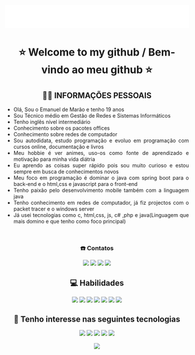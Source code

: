 ### 

<h1 align="center">
  <img src="https://raw.githubusercontent.com/martonlederer/martonlederer/master/name.svg" alt="Emanuel De Marão" />
</h1>


<h1 align=center>⭐ Welcome to my github / Bem-vindo ao meu github ⭐</h1>
<div align="justify">
<h2 align="center">🧑🏽 INFORMAÇÕES PESSOAIS</h2>

-  Olá, Sou o Emanuel de Marão e tenho 19 anos
-  Sou Técnico médio em Gestão de Redes e Sistemas Informáticos
-  Tenho inglês nível intermediário 
-  Conhecimento sobre os pacotes offices
-  Conhecimento sobre redes de computador
-  Sou autodidata, estudo programação e evoluo em programação com cursos online, documentação e livros
-  Meu hobbie é ver animes, uso-os como fonte de aprendizado e motivação para minha vida diátria
-  Eu aprendo as coisas super rápido pois sou muito curioso e estou sempre em busca de conhecimentos novos
-  Meu foco em programação é dominar o java com spring boot para o back-end e o html,css e javascript para o front-end
-  Tenho paixão pelo desenvolvimento mobile também com a linguagem java
-  Tenho conhecimento em redes de computador, já fiz projectos com o packet tracer e o windows server
-  Já usei tecnologias como c, html,css, js, c# ,php e java(Linguagem que mais domino e que tenho como foco principal)
</div><br>


<div align="center">
<h3> ☎️ Contatos </h3>
<div style="display: inline_block">
<a href="https://mail.google.com/mail/u/0/#inbox?compose=CllgCJNrcmhcnjzCPDCbxXmtkDlWpFgcKKMPHktkGdltmNQvzLqFwwJDqCPpQHKbTKvQkgNwrbq" target="_blank" alt="emanueldemarao@gmail.com" title="emanueldemarao@gmail.com"><img src="https://img.shields.io/badge/Gmail-D14836?style=for-the-badge&logo=gmail&logoColor=white" target="_blank"></a>
<a href="https://www.instagram.com/emanueldemarao1/" target="_blank" alt="@emanueldemarao1" title="@emanueldemarao1"><img src="https://img.shields.io/badge/Instagram-E4405F?style=for-the-badge&logo=instagram&logoColor=white"></a>
 <a href="https://www.discordapp.com/users/emanueldemarao19#8931" target="_blank" alt="https://www.discordapp.com/users/emanueldemarao19#8931"><img src="https://img.shields.io/badge/Discord-7289DA?style=for-the-badge&logo=discord&logoColor=white"></a>
<a href="https://www.linkedin.com/in/https://www.linkedin.com/in/emanuel-de-mar%C3%A3o-028a68198/" alt="https://www.linkedin.com/in/emanuel-de-mar%C3%A3o-028a68198"><img src="https://img.shields.io/badge/LinkedIn-0077B5?style=for-the-badge&logo=linkedin&logoColor=white"></a>
</div> 
  
  <div align=center>
  <h2 align=center> 💻 Habilidades </h2>
  <img src="https://img.shields.io/badge/Java-ED8B00?style=for-the-badge&logo=java&logoColor=white"/>
   <img src="https://img.shields.io/badge/Spring-6DB33F?style=for-the-badge&logo=spring&logoColor=white"/>
  <img src="https://img.shields.io/badge/C%23-239120?style=for-the-badge&logo=c-sharp&logoColor=white"/>
  <img src="https://img.shields.io/badge/C-00599C?style=for-the-badge&logo=c&logoColor=white"/>
  <img src="https://img.shields.io/badge/HTML5-E34F26?style=for-the-badge&logo=html5&logoColor=white"/>
  <img src="https://img.shields.io/badge/CSS3-1572B6?style=for-the-badge&logo=css3&logoColor=white"/>
  <img src="https://img.shields.io/badge/MySQL-00000F?style=for-the-badge&logo=mysql&logoColor=white"/>
</div>

</div>

<div align=center> 
<h2 align=center>📍 Tenho interesse nas seguintes tecnologias</h2>
  <img src="https://img.shields.io/badge/React-20232A?style=for-the-badge&logo=react&logoColor=61DAFB"/>
  <img src="https://img.shields.io/badge/Kotlin-0095D5?&style=for-the-badge&logo=kotlin&logoColor=white"/>
  <img src="https://img.shields.io/badge/Python-14354C?style=for-the-badge&logo=python&logoColor=white"/>
  <img src="https://img.shields.io/badge/JavaScript-F7DF1E?style=for-the-badge&logo=javascript&logoColor=black"/>
  <img src="https://img.shields.io/badge/React_Native-20232A?style=for-the-badge&logo=react&logoColor=61DAFB"/>
</div></br>


<div align="center">
  <a href="https://github.com/emanueldemarao18">
  <img height="180em" src="https://github-readme-stats.vercel.app/api?username=emanueldemarao18&show_icons=true&theme=vue-dark&include_all_commits=true&count_private=true"/>
</div>
  

